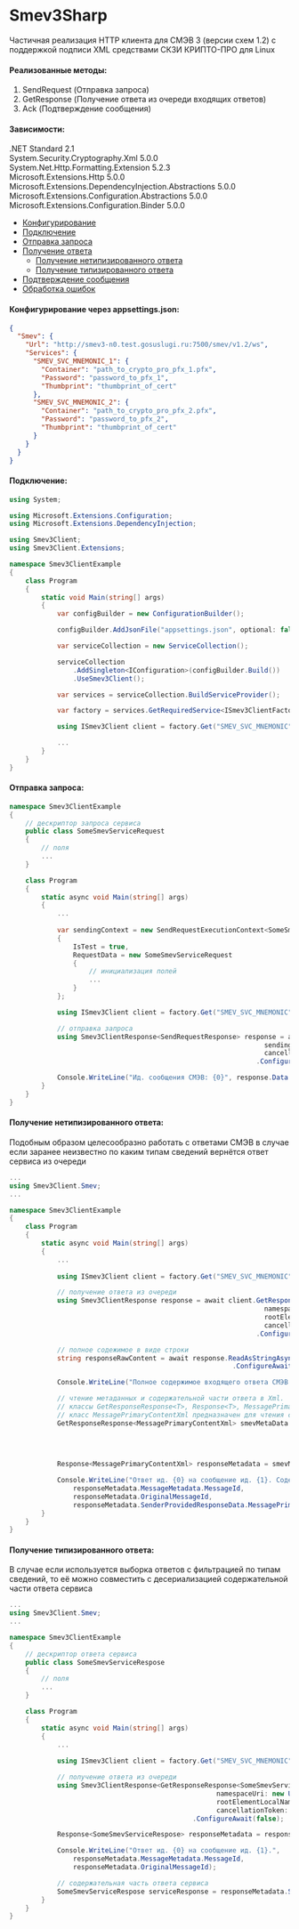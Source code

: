 # Smev3Sharp

Частичная реализация HTTP клиента для СМЭВ 3 (версии схем 1.2) с поддержкой подписи XML средствами СКЗИ КРИПТО-ПРО для Linux

#### Реализованные методы:
1. SendRequest (Отправка запроса)
2. GetResponse (Получение ответа из очереди входящих ответов)
3. Ack (Подтверждение сообщения)

#### Зависимости:

.NET Standard 2.1  
System.Security.Cryptography.Xml 5.0.0  
System.Net.Http.Formatting.Extension 5.2.3  
Microsoft.Extensions.Http 5.0.0  
Microsoft.Extensions.DependencyInjection.Abstractions 5.0.0  
Microsoft.Extensions.Configuration.Abstractions 5.0.0  
Microsoft.Extensions.Configuration.Binder 5.0.0  

* [Конфигурирование](#Конфигурирование-через-appsettingsjson)
* [Подключение](#Подключение)
* [Отправка запроса](#Отправка-запроса)
* [Получение ответа](#Получение-нетипизированного-ответа)
    * [Получение нетипизированного ответа](#Получение-нетипизированного-ответа)
    * [Получение типизированного ответа](#Получение-типизированного-ответа)
* [Подтверждение сообщения](#Подтверждение-сообщения)
* [Обработка ошибок](#Обработка-ошибок)

#### Конфигурирование через appsettings.json:

```json
{
  "Smev": {
    "Url": "http://smev3-n0.test.gosuslugi.ru:7500/smev/v1.2/ws",
    "Services": {
      "SMEV_SVC_MNEMONIC_1": {
        "Container": "path_to_crypto_pro_pfx_1.pfx",
        "Password": "password_to_pfx_1",
        "Thumbprint": "thumbprint_of_cert"
      },
      "SMEV_SVC_MNEMONIC_2": {
        "Container": "path_to_crypto_pro_pfx_2.pfx",
        "Password": "password_to_pfx_2",
        "Thumbprint": "thumbprint_of_cert"
      }
    }
  }
}
```

#### Подключение:

```csharp
using System;

using Microsoft.Extensions.Configuration;
using Microsoft.Extensions.DependencyInjection;

using Smev3Client;
using Smev3Client.Extensions;

namespace Smev3ClientExample
{
    class Program
    {
        static void Main(string[] args)
        {
            var configBuilder = new ConfigurationBuilder();

            configBuilder.AddJsonFile("appsettings.json", optional: false);

            var serviceCollection = new ServiceCollection();

            serviceCollection
                .AddSingleton<IConfiguration>(configBuilder.Build())
                .UseSmev3Client();

            var services = serviceCollection.BuildServiceProvider();

            var factory = services.GetRequiredService<ISmev3ClientFactory>();

            using ISmev3Client client = factory.Get("SMEV_SVC_MNEMONIC");

            ...
        }
    }
}
```

#### Отправка запроса:

```csharp
namespace Smev3ClientExample
{
    // дескриптор запроса сервиса
    public class SomeSmevServiceRequest
    {
        // поля
        ...
    }

    class Program
    {
        static async void Main(string[] args)
        {
            ...            
            
            var sendingContext = new SendRequestExecutionContext<SomeSmevServiceRequest>
            {
                IsTest = true,
                RequestData = new SomeSmevServiceRequest
                {
                    // инициализация полей
                    ...
                }
            };

            using ISmev3Client client = factory.Get("SMEV_SVC_MNEMONIC");

            // отправка запроса
            using Smev3ClientResponse<SendRequestResponse> response = await client.SendRequestAsync(
                                                                sendingContext, 
                                                                cancellationToken: default)
                                                              .ConfigureAwait(false);

            Console.WriteLine("Ид. сообщения СМЭВ: {0}", response.Data.MessageMetadata.MessageId);
        }
    }
}
```

#### Получение нетипизированного ответа:

Подобным образом целесообразно работать с ответами СМЭВ в случае если заранее неизвестно по каким типам сведений вернётся ответ сервиса из очереди

```csharp
...
using Smev3Client.Smev;
...

namespace Smev3ClientExample
{
    class Program
    {
        static async void Main(string[] args)
        {
            ...            
            
            using ISmev3Client client = factory.Get("SMEV_SVC_MNEMONIC");

            // получение ответа из очереди
            using Smev3ClientResponse response = await client.GetResponseAsync(
                                                                namespaceUri: null,
                                                                rootElementLocalName: null,
                                                                cancellationToken: default)
                                                              .ConfigureAwait(false);

            // полное содежимое в виде строки
            string responseRawContent = await response.ReadAsStringAsync()
                                                        .ConfigureAwait(false);

            Console.WriteLine("Полное содержимое входящего ответа СМЭВ: {0}", responseRawContent);

            // чтение метаданных и содержательной части ответа в Xml.
            // классы GetResponseResponse<T>, Response<T>, MessagePrimaryContentXml  описаны в пространстве имён Smev3Client.Smev
            // класс MessagePrimaryContentXml предназначен для чтения содержательной части ответа сервиса в XmlDocument
            GetResponseResponse<MessagePrimaryContentXml> smevMetaData = await response.ReadSoapBodyAsAsync
                                                                                            <GetResponseResponse<MessagePrimaryContentXml>>
                                                                                            (cancellationToken: default)
                                                                                        .ConfigureAwait(false);

            Response<MessagePrimaryContentXml> responseMetadata = smevMetaData.ResponseMessage.Response;

            Console.WriteLine("Ответ ид. {0} на сообщение ид. {1}. Содержимое ответа сервиса: {3}",
                responseMetadata.MessageMetadata.MessageId,
                responseMetadata.OriginalMessageId,
                responseMetadata.SenderProvidedResponseData.MessagePrimaryContent.Content.Content.OuterXml);
        }
    }
}
```

#### Получение типизированного ответа:

В случае если используется выборка ответов с фильтрацией по типам сведений, то её можно совместить с десериализацией содержательной части ответа сервиса

```csharp
...
using Smev3Client.Smev;
...

namespace Smev3ClientExample
{
    // дескриптор ответа сервиса
    public class SomeSmevServiceRespose
    {
        // поля
        ...
    }

    class Program
    {
        static async void Main(string[] args)
        {
            ...            
            
            using ISmev3Client client = factory.Get("SMEV_SVC_MNEMONIC");

            // получение ответа из очереди
            using Smev3ClientResponse<GetResponseResponse<SomeSmevServiceRespose>> response = await client.GetResponseAsync<SomeSmevServiceRespose>(
                                                    namespaceUri: new Uri("urn://some-smev-service-namespace"),
                                                    rootElementLocalName: "SomeSmevServiceRespose",
                                                    cancellationToken: default)
                                              .ConfigureAwait(false);

            Response<SomeSmevServiceRespose> responseMetadata = response.Data.ResponseMessage.Response;

            Console.WriteLine("Ответ ид. {0} на сообщение ид. {1}.",
                responseMetadata.MessageMetadata.MessageId,
                responseMetadata.OriginalMessageId);

            // содержательная часть ответа сервиса
            SomeSmevServiceRespose serviceResponse = responseMetadata.SenderProvidedResponseData.MessagePrimaryContent.Content;
        }
    }
}
```
